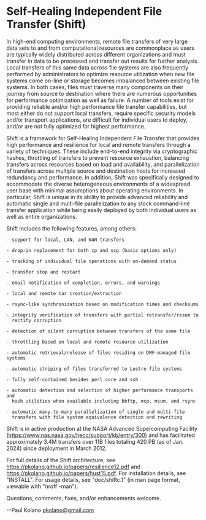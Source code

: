 Self-Healing Independent File Transfer (Shift)
==============================================

In high-end computing environments, remote file transfers of very large data
sets to and from computational resources are commonplace as users are typically
widely distributed across different organizations and must transfer in data to
be processed and transfer out results for further analysis.  Local transfers
of this same data across file systems are also frequently performed by
administrators to optimize resource utilization when new file systems come
on-line or storage becomes imbalanced between existing file systems.  In both
cases, files must traverse many components on their journey from source to
destination where there are numerous opportunities for performance optimization
as well as failure.  A number of tools exist for providing reliable and/or high
performance file transfer capabilities, but most either do not support local
transfers, require specific security models and/or transport applications, are
difficult for individual users to deploy, and/or are not fully optimized for
highest performance.

Shift is a framework for Self-Healing Independent File Transfer that provides
high performance and resilience for local and remote transfers through a variety
of techniques.  These include end-to-end integrity via cryptographic hashes,
throttling of transfers to prevent resource exhaustion, balancing transfers
across resources based on load and availability, and parallelization of
transfers across multiple source and destination hosts for increased redundancy
and performance.  In addition, Shift was specifically designed to accommodate
the diverse heterogeneous environments of a widespread user base with minimal
assumptions about operating environments.  In particular, Shift is unique in its
ability to provide advanced reliability and automatic single and multi-file
parallelization to any stock command-line transfer application while being
easily deployed by both individual users as well as entire organizations.

Shift includes the following features, among others:

    - support for local, LAN, and WAN transfers

    - drop-in replacement for both cp and scp (basic options only)

    - tracking of individual file operations with on-demand status

    - transfer stop and restart

    - email notification of completion, errors, and warnings

    - local and remote tar creation/extraction

    - rsync-like synchronization based on modification times and checksums

    - integrity verification of transfers with partial retransfer/resum to
      rectify corruption

    - detection of silent corruption between transfers of the same file

    - throttling based on local and remote resource utilization

    - automatic retrieval/release of files residing on DMF-managed file systems

    - automatic striping of files transferred to Lustre file systems

    - fully self-contained besides perl core and ssh

    - automatic detection and selection of higher performance transports and
      hash utilities when available including bbftp, mcp, msum, and rsync

    - automatic many-to-many parallelization of single and multi-file
      transfers with file system equivalence detection and rewriting

Shift is in active production at the NASA Advanced Supercomputing Facility
(https://www.nas.nasa.gov/hecc/support/kb/entry/300) and has facilitated
approximately 3.4M transfers over 11B files totaling 420 PB (as of Jan.
2024) since deployment in March 2012.

For full details of the Shift architecture, see
https://pkolano.github.io/papers/resilience12.pdf and
https://pkolano.github.io/papers/hust15.pdf.  For installation details,
see "INSTALL".  For usage details, see "doc/shiftc.1" (in man page format,
viewable with "nroff -man").

Questions, comments, fixes, and/or enhancements welcome.

--Paul Kolano <pkolano@gmail.com>


